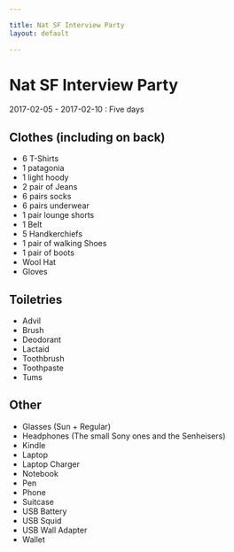 ```yaml
---

title: Nat SF Interview Party
layout: default

---
```


# Nat SF Interview Party

2017-02-05 - 2017-02-10 : Five days

## Clothes (including on back)

 * 6 T-Shirts
 * 1 patagonia
 * 1 light hoody
 * 2 pair of Jeans
 * 6 pairs socks
 * 6 pairs underwear
 * 1 pair lounge shorts
 * 1 Belt
 * 5 Handkerchiefs
 * 1 pair of walking Shoes
 * 1 pair of boots
 * Wool Hat
 * Gloves

## Toiletries

 * Advil
 * Brush
 * Deodorant
 * Lactaid
 * Toothbrush
 * Toothpaste
 * Tums

## Other

 * Glasses (Sun + Regular)
 * Headphones (The small Sony ones and the Senheisers)
 * Kindle
 * Laptop
 * Laptop Charger
 * Notebook
 * Pen
 * Phone
 * Suitcase
 * USB Battery
 * USB Squid
 * USB Wall Adapter
 * Wallet
